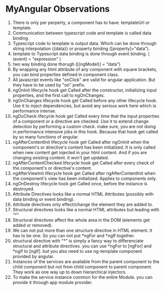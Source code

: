 # MyAngular Observations

1. There is only per perperty, a component has to have. templateUrl or template.
2. Communication between typescript code and template is called data binding.
  1. Typescript code to template is output data. Which can be done through string interpolation {{data}} or property binding ([property]="data").
  2. template to Typescript data binding is done through event binding. ( (event) = "expression" )
  3. two way binding done thorugh ([(ngModel)] = "data")
3. By wrapping any html attribute of any component with square brackets, you can bind properties defined in component class.
4. All javascript events like "onClick" are valid for angular application. But they have to be used by "on" prefix. 
5. ngOnInit lifecycle hook get Called after the constructor, initializing input properties, and the first call to ngOnChanges.
6. ngOnChanges lifecycle hook get Called before any other lifecycle hook. Use it to inject dependencies, but avoid any serious work here which is performance intense.
7. ngDoCheck lifecycle hook get Called every time that the input properties of a component or a directive are checked. Use it to extend change detection by performing a custom check. make sure, you are not doing in performance intensive jobs in this hook. Because that hook get called by so many functions of angular.
8. ngAfterContentInit lifecycle hook get Called after ngOnInit when the component's or directive's content has been initialized. It is only called when new content get injected in your html content. And if you are changing existing content. it won't get updated. 
9. ngAfterContentChecked lifecycle hook get Called after every check of the component's or directive's content.
10. ngAfterViewInit lifecycle hook get Called after ngAfterContentInit when the component's view has been initialized. Applies to components only.
11. ngOnDestroy lifecycle hook get Called once, before the instance is destroyed.
12. Attribute Directives looks like a normal HTML Attributes (possibly with data binding or event binding).
13. Attribute directives only effect/change the element they are added to.
14. Structural directives looks like a normal HTML attributes but leading with "*"
15. Structural directives affect the whole area in the DOM (elements get added or removed).
16. We can not put more than one structure directive in HTML element. It has to be one. So you can not put *ngFor and *ngIf together. 
17. structural directive with "*" is simply a fancy way to differenciate structural and attribute directives. you can use *ngFor to [ngFor] and *ngIf to [ngIf]. but you also need to use ng-template component provided by angular.
18. Instances of the services are available from the parent component to the child component but not from child component to parent component. They work as one way up to down hierarchical injectors.
19. To make the service instance common for the entire Module. you can provide it through app module provider.
    
    

